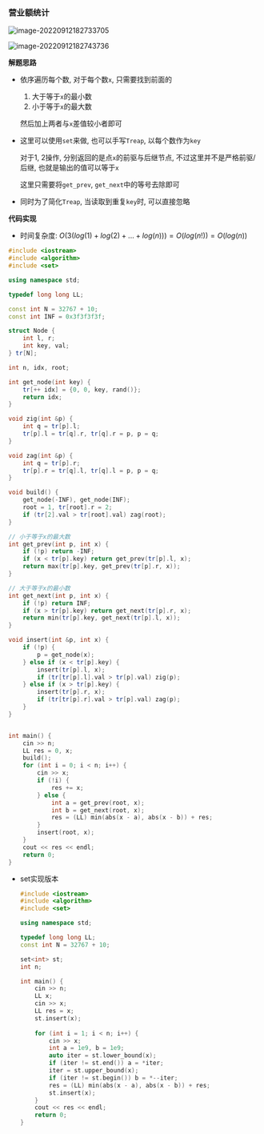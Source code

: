 ### 营业额统计

![image-20220912182733705](http://www.cdn.liver0377.xyz/typora/202209121827776.png)

![image-20220912182743736](http://www.cdn.liver0377.xyz/typora/202209121827765.png)





**解题思路**

- 依序遍历每个数, 对于每个数`x`, 只需要找到前面的

  1. 大于等于`x`的最小数
  2. 小于等于`x`的最大数

  然后加上两者与`x`差值较小者即可

- 这里可以使用`set`来做, 也可以手写`Treap`, 以每个数作为`key`

  对于1, 2操作, 分别返回的是点`x`的前驱与后继节点, 不过这里并不是严格前驱/后继, 也就是输出的值可以等于`x`

  这里只需要将`get_prev`, `get_next`中的等号去除即可

- 同时为了简化`Treap`, 当读取到重复`key`时, 可以直接忽略



**代码实现**

- 时间复杂度: $O(3 (log(1) + log(2) + ... + log(n))) = O(log(n!)) = O(log(n))$

```cc
#include <iostream>
#include <algorithm>
#include <set>

using namespace std;

typedef long long LL;

const int N = 32767 + 10;
const int INF = 0x3f3f3f3f;

struct Node {
    int l, r;
    int key, val;
} tr[N];

int n, idx, root;

int get_node(int key) {
    tr[++ idx] = {0, 0, key, rand()};
    return idx;
}

void zig(int &p) {
    int q = tr[p].l;
    tr[p].l = tr[q].r, tr[q].r = p, p = q;
}

void zag(int &p) {
    int q = tr[p].r;
    tr[p].r = tr[q].l, tr[q].l = p, p = q;
}

void build() {
    get_node(-INF), get_node(INF);
    root = 1, tr[root].r = 2;
    if (tr[2].val > tr[root].val) zag(root);
}

// 小于等于x的最大数
int get_prev(int p, int x) {
    if (!p) return -INF;
    if (x < tr[p].key) return get_prev(tr[p].l, x);
    return max(tr[p].key, get_prev(tr[p].r, x));
}

// 大于等于x的最小数
int get_next(int p, int x) {
    if (!p) return INF;
    if (x > tr[p].key) return get_next(tr[p].r, x);
    return min(tr[p].key, get_next(tr[p].l, x));
}

void insert(int &p, int x) {
    if (!p) {
        p = get_node(x);
    } else if (x < tr[p].key) {
        insert(tr[p].l, x);
        if (tr[tr[p].l].val > tr[p].val) zig(p);
    } else if (x > tr[p].key) {
        insert(tr[p].r, x);
        if (tr[tr[p].r].val > tr[p].val) zag(p);
    }
}


int main() {
    cin >> n;
    LL res = 0, x;
    build();
    for (int i = 0; i < n; i++) {
        cin >> x;
        if (!i) {
            res += x;
        } else {
            int a = get_prev(root, x);
            int b = get_next(root, x);
            res = (LL) min(abs(x - a), abs(x - b)) + res;
        }
        insert(root, x);
    }
    cout << res << endl;
    return 0;
}
```



- set实现版本

  ```cc
  #include <iostream>
  #include <algorithm>
  #include <set>
  
  using namespace std;
  
  typedef long long LL;
  const int N = 32767 + 10;
  
  set<int> st;
  int n;
  
  int main() {
      cin >> n;
      LL x;
      cin >> x;
      LL res = x;
      st.insert(x);
      
      for (int i = 1; i < n; i++) {
          cin >> x;
          int a = 1e9, b = 1e9;
          auto iter = st.lower_bound(x);
          if (iter != st.end()) a = *iter;
          iter = st.upper_bound(x);
          if (iter != st.begin()) b = *--iter;
          res = (LL) min(abs(x - a), abs(x - b)) + res;
          st.insert(x);
      }
      cout << res << endl;
      return 0;
  }
  ```

  